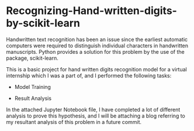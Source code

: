 # Recognizing-Hand-written-digits-by-scikit-learn

Handwritten text recognition has been an issue since the earliest automatic computers were required to distinguish individual characters in handwritten manuscripts.
Python provides a solution for this problem by the use of the package, scikit-learn.

This is a basic project for hand written digits recognition model for a virtual internship which I was a part of, and I performed the following tasks:

- Model Training

- Result Analysis



In the attached Jupyter Notebook file, I have completed a lot of different analysis to prove this hypothesis, and I will be attaching a blog referring to my resultant analysis of this problem in a future commit.
